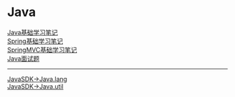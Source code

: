 # Java
[Java基础学习笔记](https://github.com/YellowBull/Java/blob/master/java_base.md)<br/>
[Spring基础学习笔记](https://github.com/YellowBull/Java/blob/master/spring_base.md)<br/>
[SpringMVC基础学习笔记](https://github.com/YellowBull/Java/blob/master/springMVC_base.md)<br/>
[Java面试题](https://github.com/YellowBull/Java/blob/master/java_interview_questions.md)

<hr/>

[JavaSDK->Java.lang](https://github.com/YellowBull/Java/blob/master/java_lang.md)<br/>
[JavaSDK->Java.util](https://github.com/YellowBull/Java/blob/master/java_util.md)<br/>
